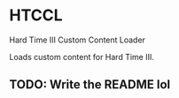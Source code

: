 # HTCCL

Hard Time III Custom Content Loader

Loads custom content for Hard Time III.

## TODO: Write the README lol